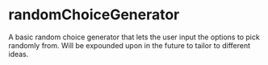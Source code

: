 # randomChoiceGenerator
A basic random choice generator that lets the user input the options to pick randomly from.
Will be expounded upon in the future to tailor to different ideas.
